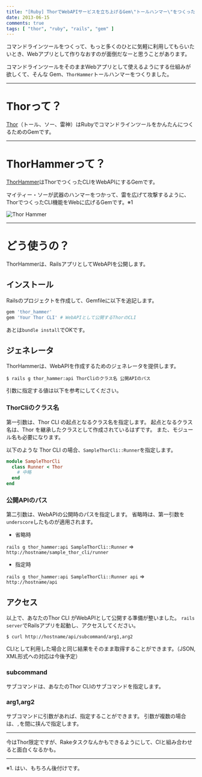 ```yaml
---
title: "[Ruby] ThorでWebAPIサービスを立ち上げるGem\"トールハンマー\"をつくった"
date: 2013-06-15
comments: true
tags: [ "thor", "ruby", "rails", "gem" ]
---
```


コマンドラインツールをつくって、もっと多くのひとに気軽に利用してもらいたいとき、Webアプリとして作りなおすのが面倒だなーと思うことがあります。

コマンドラインツールをそのままWebアプリとして使えるようにする仕組みが欲しくて、そんな Gem、`ThorHammer`トールハンマーをつくりました。

<hr />

# Thorって？

[Thor](http://whatisthor.com/)（トール、ソー、雷神）はRubyでコマンドラインツールをかんたんにつくるためのGemです。

<hr />

# ThorHammerって？

[ThorHammer](https://github.com/monochromegane/thor_hammer)はThorでつくったCLIをWebAPIにするGemです。

マイティー・ソーが武器のハンマーをつかって、雷を広げて攻撃するように、ThorでつくったCLI機能をWebに広げるGemです。※1

![Thor Hammer](/images/2013/06/thor_hammer.png) 

<hr />

# どう使うの？

ThorHammerは、RailsアプリとしてWebAPIを公開します。


## インストール

Railsのプロジェクトを作成して、Gemfileに以下を追記します。

```ruby
gem 'thor_hammer'
gem 'Your Thor CLI' # WebAPIとして公開するThorのCLI
```

あとは`bundle install`でOKです。


## ジェネレータ

ThorHammerは、WebAPIを作成するためのジェネレータを提供します。

```console
$ rails g thor_hammer:api ThorCliのクラス名 公開APIのパス
```

引数に指定する値は以下を参考にしてください。

### ThorCliのクラス名

第一引数は、Thor CLI の起点となるクラス名を指定します。
起点となるクラス名は、Thor を継承したクラスとして作成されているはずです。
また、モジュール名も必要になります。

以下のような Thor CLI の場合、`SampleThorCli::Runner`を指定します。
```ruby
module SampleThorCli
  class Runner < Thor
    # 中略
  end
end
```

### 公開APIのパス

第二引数は、WebAPIの公開時のパスを指定します。
省略時は、第一引数を`underscore`したものが適用されます。

* 省略時

`rails g thor_hammer:api SampleThorCli::Runner` => `http://hostname/sample_thor_cli/runner`

* 指定時

`rails g thor_hammer:api SampleThorCli::Runner api` => `http://hostname/api`


## アクセス

以上で、あなたのThor CLI がWebAPIとして公開する準備が整いました。
`rails server`でRailsアプリを起動し、アクセスしてください。

```console
$ curl http://hostname/api/subcommand/arg1,arg2
```

CLIとして利用した場合と同じ結果をそのまま取得することができます。（JSON, XML形式への対応は今後予定）


### subcommand

サブコマンドは、あなたのThor CLIのサブコマンドを指定します。

### arg1,arg2

サブコマンドに引数があれば、指定することができます。
引数が複数の場合は、`,`を間に挟んで指定します。

<hr />

今はThor限定ですが、Rakeタスクなんかもできるようにして、CIと組み合わせると面白くなるかも。

<hr />

※1. はい、もちろん後付けです。

